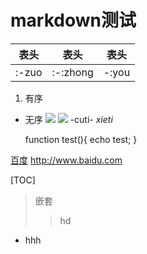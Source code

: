 # markdown测试
|表头|表头|表头|
|---|---|---|
|:-zuo|:-:zhong|-:you|
1. 有序
* 无序
![](/home/xiaoxiao/图片/00.jpg)
![](https://timgsa.baidu.com/timg?image&quality=80&size=b9999_10000&sec=1573484066317&di=3584f477c61dde909baab5607501a003&imgtype=0&src=http%3A%2F%2Fimg3.duitang.com%2Fuploads%2Fitem%2F201408%2F28%2F20140828162233_Hyr3n.thumb.700_0.jpeg)
-cuti-
*xieti*





	function test(){
echo test;
}



[百度](http://www.baidu.com)
<http://www.baidu.com>

[TOC]
>嵌套
>> hd
* hhh

